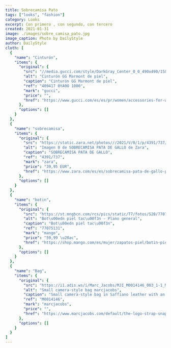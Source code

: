 ```yaml
---
title: Sobrecamisa Pato 
tags: ["looks", "fashion"]
category: Looks
excerpt: Con primero , con segundo, con tercero
created: 2021-01-31
image: ./images/sobre_camisa_pato.jpg
image_caption: Photo by DailyStyle
author: DailyStyle
cloth: [
  {
    "name": "Cinturón",
    "items": {
      "original": {
        "src": "//media.gucci.com/style/DarkGray_Center_0_0_490x490/1580749203/409417_0YA0O_1000_002_100_0000_Light-Cinturn-GG-Marmont-de-piel-con-hebilla-brillante.jpg",
        "alt": "Cinturón GG Marmont de piel",
        "caption": "Cinturón GG Marmont de piel",
        "ref": "409417 0YA0O 1000",
        "mark": "gucci",
        "price": "",
        "href": "https://www.gucci.com/es/es/pr/women/accessories-for-women/belts-for-women/skinny-belts-for-women/gg-marmont-thin-leather-belt-with-shiny-buckle-p-4094170YA0O1000"
      },
      "options": []
    }
  },
  {
    "name": "sobrecamisa",
    "items": {
      "original": {
        "src": "https://static.zara.net/photos///2021/V/0/1/p/4391/737/064/2/w/798/4391737064_6_2_1.jpg?ts=1611155561561",
        "alt": "Imagen 0 de SOBRECAMISA PATA DE GALLO de Zara",
        "caption": "SOBRECAMISA PATA DE GALLO",
        "ref": "4391/737",
        "mark": "zara",
        "price": "39,95 EUR",
        "href": "https://www.zara.com/es/es/sobrecamisa-pata-de-gallo-p04391737.html?v1=78506119&v2=1718091"
      },
      "options": []
    }
  },
  {
    "name": "botin",
    "items": {
      "original": {
        "src": "https://st.mngbcn.com/rcs/pics/static/T7/fotos/S20/77075131_99_D3.jpg?ts=1599647649217&imwidth=258&imdensity=1",
        "alt": "Bot\u00edn piel tac\u00f3n - Plano general",
        "caption": "Bot\u00edn piel tac\u00f3n",
        "ref": "77075131",
        "mark": "mango",
        "price": "59,99 \u20ac",
        "href": "https://shop.mango.com/es/mujer/zapatos-piel/botin-piel-tacon_77075131.html"
      },
      "options": []
    }
  },
  {
    "name": "Bag",
    "items": {
      "original": {
        "src": "https://i1.adis.ws/i/Marc_Jacobs/MJI_M0014146_003_1-1_MAIN?sm=aspect&aspect=3:3.4&w=796&qlt=67&img404=NOIMAGEMEDIUM_1-1 1x",
        "alt": "Small camera-style bag marcjacobs",
        "caption": "Small camera-style bag in Saffiano leather with an adjustable, logo crossbody strap.",
        "ref": "M0014146",
        "mark": "marcjacobs",
        "price": "",
        "href": "https://www.marcjacobs.com/default/the-logo-strap-snapshot/M0014146.html?dwvar_M0014146_color=003"
      },
      "options": []
    }
  }
]
---
```

